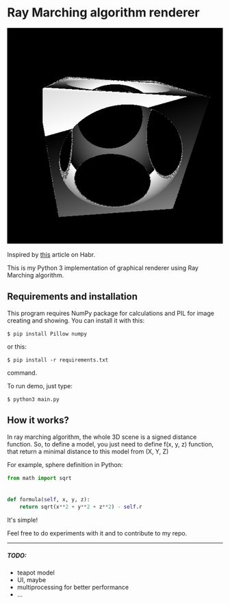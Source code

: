 # Ray Marching algorithm renderer

![demo][image]

[image]: https://github.com/pashawnn/raymarching/blob/master/cube.png

Inspired by [this](https://habr.com/post/353422/) article on Habr.

This is my Python 3 implementation of graphical renderer using Ray Marching algorithm.

## Requirements and installation

This program requires NumPy package for calculations and PIL for image creating and showing.
You can install it with this:
```
$ pip install Pillow numpy
```
or this:
```
$ pip install -r requirements.txt
```
command.

To run demo, just type:
```
$ python3 main.py
```

## How it works?

In ray marching algorithm, the whole 3D scene is a signed distance function. So, to define a model, you just need to define f(x, y, z) function, that return a minimal distance to this model from (X, Y, Z)

For example, sphere definition in Python:
```python
from math import sqrt


def formula(self, x, y, z):
    return sqrt(x**2 + y**2 + z**2) - self.r
``` 

It's simple!


Feel free to do experiments with it and to contribute to my repo.

---

##### TODO:

* teapot model
* UI, maybe
* multiprocessing for better performance
* ...